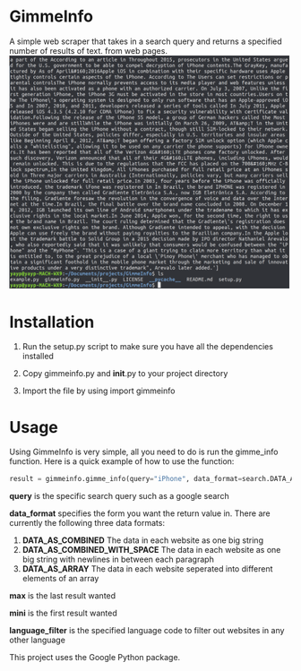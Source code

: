 # GimmeInfo
A simple web scraper that takes in a search query and returns a specified number of results of text. from web pages.
<img src="https://raw.githubusercontent.com/JP-Vela/GimmeInfo/master/gimmeinfoexample.png" alt="drawing" width="500"/>

# Installation

1. Run the setup.py script to make sure you have all the dependencies installed

2. Copy gimmeinfo.py and __init__.py to your project directory

3. Import  the file by using import gimmeinfo

# Usage
Using GimmeInfo is very simple, all you need to do is run the gimme_info function.
Here is a quick example of how to use the function:
```python
result = gimmeinfo.gimme_info(query="iPhone", data_format=search.DATA_AS_COMBINED, maxi=2, mini=0,language_filter="en")
```
**query** is the specific search query such as a google search

**data_format** specifies the form you want the return value in.
There are currently the following three data formats:
1. **DATA_AS_COMBINED**             The data in each website as one big string
2. **DATA_AS_COMBINED_WITH_SPACE**                The data in each website as one big string with newlines in between each paragraph
3. **DATA_AS_ARRAY**                The data in each website seperated into different elements of an array

**max** is the last result wanted

**mini** is the first result wanted

**language_filter** is the specified language code to filter out websites in any other language


This project uses the Google Python package.
